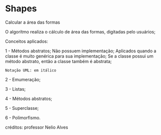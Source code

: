 # Shapes
Calcular a área das formas

O algorítmo realiza o cálculo de área das formas, digitadas pelo usuários;

Conceitos aplicados:

1 - Métodos abstratos;
    Não possuem implementação;
    Aplicados quando a classe é muito genérica para sua implementação;
    Se a classe possui um método abstrato, então a classe também é abstrata;

    Notação UML: em itálico
    
2 - Emumeração;

3 - Listas;

4 - Métodos abstratos;

5 - Superclasse;

6 - Polimorfismo.



créditos: professor Nelio Alves

